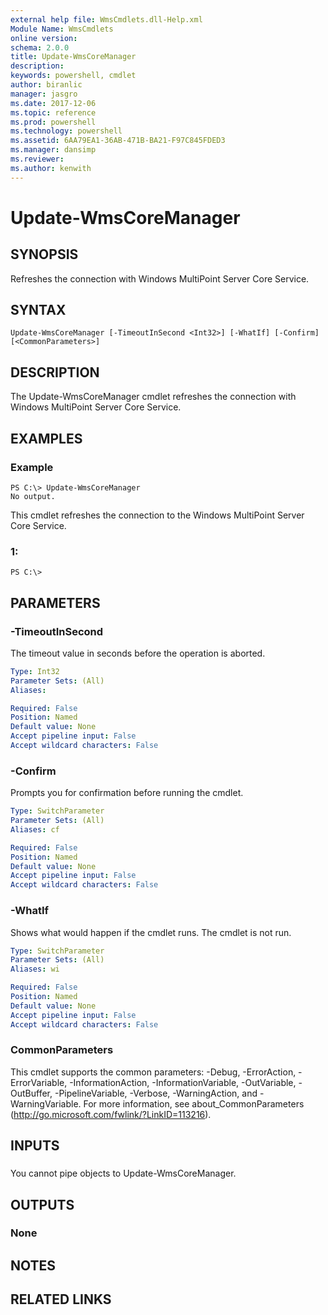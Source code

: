 ```yaml
---
external help file: WmsCmdlets.dll-Help.xml
Module Name: WmsCmdlets
online version: 
schema: 2.0.0
title: Update-WmsCoreManager
description: 
keywords: powershell, cmdlet
author: biranlic
manager: jasgro
ms.date: 2017-12-06
ms.topic: reference
ms.prod: powershell
ms.technology: powershell
ms.assetid: 6AA79EA1-36AB-471B-BA21-F97C845FDED3
ms.manager: dansimp
ms.reviewer:
ms.author: kenwith
---
```


# Update-WmsCoreManager

## SYNOPSIS
Refreshes the connection with Windows MultiPoint Server Core Service.

## SYNTAX

```
Update-WmsCoreManager [-TimeoutInSecond <Int32>] [-WhatIf] [-Confirm] [<CommonParameters>]
```

## DESCRIPTION
The Update-WmsCoreManager cmdlet refreshes the connection with Windows MultiPoint Server Core Service.

## EXAMPLES

### Example
```
PS C:\> Update-WmsCoreManager
No output.
```

This cmdlet refreshes the connection to the Windows MultiPoint Server Core Service.

### 1:
```
PS C:\>
```

## PARAMETERS

### -TimeoutInSecond
The timeout value in seconds before the operation is aborted.

```yaml
Type: Int32
Parameter Sets: (All)
Aliases: 

Required: False
Position: Named
Default value: None
Accept pipeline input: False
Accept wildcard characters: False
```

### -Confirm
Prompts you for confirmation before running the cmdlet.

```yaml
Type: SwitchParameter
Parameter Sets: (All)
Aliases: cf

Required: False
Position: Named
Default value: None
Accept pipeline input: False
Accept wildcard characters: False
```

### -WhatIf
Shows what would happen if the cmdlet runs. The cmdlet is not run.

```yaml
Type: SwitchParameter
Parameter Sets: (All)
Aliases: wi

Required: False
Position: Named
Default value: None
Accept pipeline input: False
Accept wildcard characters: False
```

### CommonParameters
This cmdlet supports the common parameters: -Debug, -ErrorAction, -ErrorVariable, -InformationAction, -InformationVariable, -OutVariable, -OutBuffer, -PipelineVariable, -Verbose, -WarningAction, and -WarningVariable. For more information, see about_CommonParameters (http://go.microsoft.com/fwlink/?LinkID=113216).

## INPUTS

###  
You cannot pipe objects to Update-WmsCoreManager.

## OUTPUTS

### None

## NOTES

## RELATED LINKS

